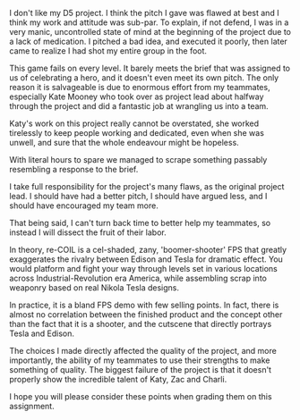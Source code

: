 I don't like my D5 project. I think the pitch I gave was flawed at best and I think my work and attitude was sub-par. To explain, if not defend, I was in a very manic, uncontrolled state of mind at the beginning of the project due to a lack of medication. I pitched a bad idea, and executed it poorly, then later came to realize I had shot my entire group in the foot.

  

This game fails on every level. It barely meets the brief that was assigned to us of celebrating a hero, and it doesn't even meet its own pitch. The only reason it is salvageable is due to enormous effort from my teammates, especially Kate Mooney who took over as project lead about halfway through the project and did a fantastic job at wrangling us into a team. 

  

Katy's work on this project really cannot be overstated, she worked tirelessly to keep people working and dedicated, even when she was unwell, and sure that the whole endeavour might be hopeless.

  

With literal hours to spare we managed to scrape something passably resembling a response to the brief.

  

I take full responsibility for the project's many flaws, as the original project lead. I should have had a better pitch, I should have argued less, and I should have encouraged my team more.

  

That being said, I can't turn back time to better help my teammates, so instead I will dissect the fruit of their labor.

  

In theory, re-COIL is a cel-shaded, zany, 'boomer-shooter' FPS that greatly exaggerates the rivalry between Edison and Tesla for dramatic effect. You would platform and fight your way through levels set in various locations across Industrial-Revolution era America, while assembling scrap into weaponry based on real Nikola Tesla designs.

  

In practice, it is a bland FPS demo with few selling points. In fact, there is almost no correlation between the finished product and the concept other than the fact that it is a shooter, and the cutscene that directly portrays Tesla and Edison.

  

The choices I made directly affected the quality of the project, and more importantly, the ability of my teammates to use their strengths to make something of quality. The biggest failure of the project is that it doesn't properly show the incredible talent of Katy, Zac and Charli.

  

I hope you will please consider these points when grading them on this assignment.